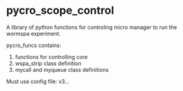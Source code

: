 # pycro_scope_control

A library of python functions for controling micro manager to run the wormspa experiment. 

pycro_funcs contains:
1) functions for controlling core
2) wspa_strip class definition
3) mycall and myqueue class definitions

Must use config file: v3...
